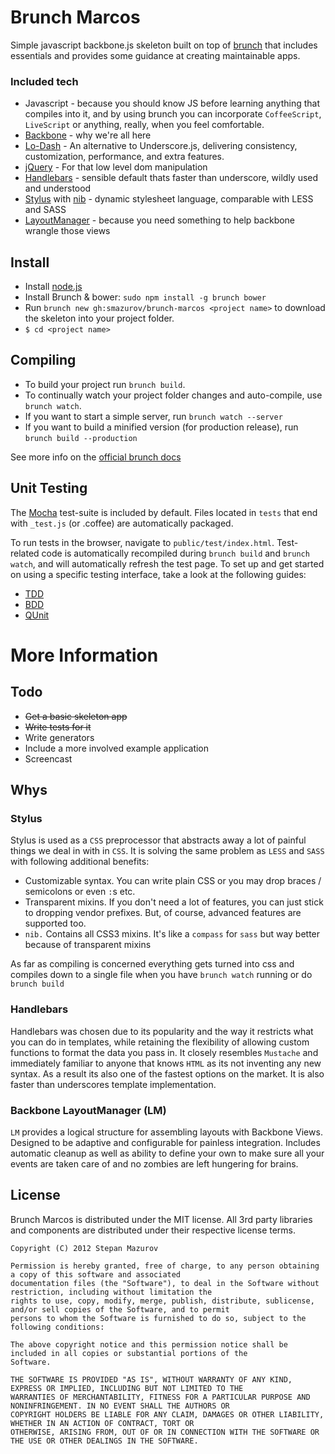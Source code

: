 Brunch Marcos
=============

Simple javascript backbone.js skeleton built on top of [brunch](http://brunch.io) that includes essentials and provides some guidance at creating maintainable apps.

### Included tech

* Javascript - because you should know JS before learning anything that compiles
into it, and by using brunch you can incorporate `CoffeeScript`, `LiveScript` or anything, really, when you feel comfortable.
* [Backbone](http://backbonejs.org/) - why we're all here
* [Lo-Dash](http://lodash.com) - An alternative to Underscore.js, delivering consistency, customization, performance, and extra features.
* [jQuery](http://jquery.com/) - For that low level dom manipulation
* [Handlebars](http://handlebarsjs.com) - sensible default thats faster than underscore, wildly used and understood
* [Stylus](http://learnboost.github.com/stylus/) with [nib](http://visionmedia.github.com/nib/) - dynamic stylesheet language, comparable with LESS and SASS
* [LayoutManager](https://github.com/tbranyen/backbone.layoutmanager) - because you need something to help backbone wrangle those views

## Install

- Install [node.js](http://nodejs.org)
- Install Brunch & bower: `sudo npm install -g brunch bower`
- Run `brunch new gh:smazurov/brunch-marcos <project name>` to download the skeleton into your project folder.
- `$ cd <project name>`

## Compiling

- To build your project run `brunch build`.
- To continually watch your project folder changes and auto-compile, use `brunch watch`.
- If you want to start a simple server, run `brunch watch --server`
- If you want to build a minified version (for production release), run `brunch build --production`

See more info on the [official brunch docs](http://brunch.readthedocs.org/en/latest/)

## Unit Testing

The [Mocha](http://mochajs.org/) test-suite is included by default.  Files located in `tests` that end with `_test.js` (or .coffee) are automatically packaged.

To run tests in the browser, navigate to `public/test/index.html`.  Test-related code is automatically recompiled during `brunch build` and `brunch watch`, and will automatically refresh the test page.
To set up and get started on using a specific testing interface, take a look at the following guides:

* [TDD](https://gist.github.com/4361378)
* [BDD](https://gist.github.com/4361398)
* [QUnit](https://gist.github.com/4361413)

# More Information

## Todo

- ~~Get a basic skeleton app~~
- ~~Write tests for it~~
- Write generators
- Include a more involved example application
- Screencast

## Whys

### Stylus

Stylus is used as a `CSS` preprocessor that abstracts away a lot of painful things
we deal in with in `CSS`. It is solving the same problem as `LESS` and `SASS` with following
additional benefits:

* Customizable syntax. You can write plain CSS or you may drop braces / semicolons or even `:`s etc.
* Transparent mixins. If you don't need a lot of features, you can just stick to dropping vendor prefixes. But, of course, advanced features are supported too.
* `nib.` Contains all CSS3 mixins. It's like a `compass` for `sass` but way better because of transparent mixins

As far as compiling is concerned everything gets turned into css and compiles down to a single file when you have `brunch watch` running or do `brunch build`

### Handlebars

Handlebars was chosen due to its popularity and the way it restricts what you can do in templates, while retaining the flexibility of allowing custom functions to format the data you pass in. It closely resembles `Mustache` and immediately familiar to anyone that knows `HTML` as its not inventing any new syntax.  As a result its also one of the fastest options on the market. It is also faster than underscores template implementation.

### Backbone LayoutManager (LM)

`LM` provides a logical structure for assembling layouts with Backbone Views. Designed to be adaptive and configurable for painless integration. Includes automatic cleanup as well as ability to define your own to make sure all your events are taken care of and no zombies are left hungering for brains.

## License

Brunch Marcos is distributed under the MIT license. All 3rd party libraries and components are distributed under their respective license terms.

```
Copyright (C) 2012 Stepan Mazurov

Permission is hereby granted, free of charge, to any person obtaining a copy of this software and associated
documentation files (the "Software"), to deal in the Software without restriction, including without limitation the
rights to use, copy, modify, merge, publish, distribute, sublicense, and/or sell copies of the Software, and to permit
persons to whom the Software is furnished to do so, subject to the following conditions:

The above copyright notice and this permission notice shall be included in all copies or substantial portions of the
Software.

THE SOFTWARE IS PROVIDED "AS IS", WITHOUT WARRANTY OF ANY KIND, EXPRESS OR IMPLIED, INCLUDING BUT NOT LIMITED TO THE
WARRANTIES OF MERCHANTABILITY, FITNESS FOR A PARTICULAR PURPOSE AND NONINFRINGEMENT. IN NO EVENT SHALL THE AUTHORS OR
COPYRIGHT HOLDERS BE LIABLE FOR ANY CLAIM, DAMAGES OR OTHER LIABILITY, WHETHER IN AN ACTION OF CONTRACT, TORT OR
OTHERWISE, ARISING FROM, OUT OF OR IN CONNECTION WITH THE SOFTWARE OR THE USE OR OTHER DEALINGS IN THE SOFTWARE.
```
